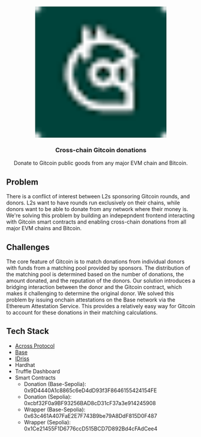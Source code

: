 <br/>
<div align="center">
  <a>
    <img src="data:image/png;base64,iVBORw0KGgoAAAANSUhEUgAAABwAAAAcCAMAAABF0y+mAAAAP1BMVEUAQzsAQzsAQzsAPTQAQDgANy2WpaM/Yl0ALiP///+otbMACAAAJxpSb2rd4uJogXzK0dCBlZIjUUq7xcTz9fUp8LglAAAAAnRSTlMm5BIqaH0AAADfSURBVHgBfNKBCsMgDEXRzSQ2z0a12v//1tUyoM61FxTgYCDg6/V2N71nG9Q9dEFiJ3yD5BfxC/9HRVgRjO4wIvmsMiMZvnnlH2RJSFFNY0ESHlETEPSckJF0QPHICHLkRBI2uqIiWa7ii7cNaHJ9SRGZSBN2AGUvOuCGyseV14ywNgwoHtQvI4O3ABtww8IU0ZaGJGUfXnKFF6ceQAMQ5Ip9TXVOaq7qyu+eFFGMHdNxrMEG7CMLK/U0jNi1L7/lo1gmdFIbvs3oWLTGs4Un7NFZtxHnnvH5U3+GLzsAAOyFDgN+WSNyAAAAAElFTkSuQmCC" width="350">
  </a>
  <h3 align="center">Cross-chain Gitcoin donations</h3>
  <p align="center">
Donate to Gitcoin public goods from any major EVM chain and Bitcoin.
  </p>
</div>

## Problem
There is a conflict of interest between L2s sponsoring Gitcoin rounds, and donors. L2s want to have rounds run exclusively on their chains, while donors want to be able to donate from any network where their money is. We're solving this problem by building an indepepndent frontend interacting with Gitcoin smart contracts and enabling cross-chain donations from all major EVM chains and Bitcoin.

## Challenges
The core feature of Gitcoin is to match donations from individual donors with funds from a matching pool provided by sponsors. The distribution of the matching pool is determined based on the number of donations, the amount donated, and the reputation of the donors. Our solution introduces a bridging interaction between the donor and the Gitcoin contract, which makes it challenging to determine the original donor. We solved this problem by issuing onchain attestations on the Base network via the Ethereum Attestation Service. This provides a relatively easy way for Gitcoin to account for these donations in their matching calculations.

## Tech Stack

- [Across Protocol](https://across.to/)
- [Base](https://www.base.org/)
- [IDriss](https://www.idriss.xyz/)
- Hardhat
- Truffle Dashboard
- Smart Contracts
  - Donation (Base-Sepolia): 0x9D4440A1c8865c6eD4dD93f3F8646155424154FE
  - Donation (Sepolia): 0xcbf32F0a9BF93256BAD8cD31cF37a3e914245908
  - Wrapper (Base-Sepolia): 0x63c461A407FaE2E7F743B9be79A8DdF815D0F487
  - Wrapper (Sepolia): 0x1Ce21455F1D6776ccD515BCD7D892Bd4cFAdCee4